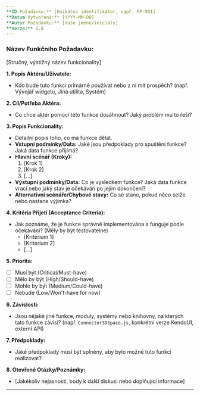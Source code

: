 ```yaml
---
**ID Požadavku:** [Unikátní identifikátor, např. FP-001]
**Datum Vytvoření:** [YYYY-MM-DD]
**Autor Požadavku:** [Vaše jméno/iniciály]
**Verze:** 1.0
---
```


### Název Funkčního Požadavku:
[Stručný, výstižný název funkcionality]

**1. Popis Aktéra/Uživatele:**
   - Kdo bude tuto funkci primárně používat nebo z ní mít prospěch? (např. Vývojář widgetu, Jiná utilita, Systém)

**2. Cíl/Potřeba Aktéra:**
   - Co chce aktér pomocí této funkce dosáhnout? Jaký problém mu to řeší?

**3. Popis Funkcionality:**
   - Detailní popis toho, co má funkce dělat.
   - **Vstupní podmínky/Data:** Jaké jsou předpoklady pro spuštění funkce? Jaká data funkce přijímá?
   - **Hlavní scénář (Kroky):**
     1. [Krok 1]
     2. [Krok 2]
     3. [...]
   - **Výstupní podmínky/Data:** Co je výsledkem funkce? Jaká data funkce vrací nebo jaký stav je očekáván po jejím dokončení?
   - **Alternativní scénáře/Chybové stavy:** Co se stane, pokud něco selže nebo nastane výjimka?

**4. Kritéria Přijetí (Acceptance Criteria):**
   - Jak poznáme, že je funkce správně implementována a funguje podle očekávání? (Měly by být testovatelné)
     - [Kritérium 1]
     - [Kritérium 2]
     - [...]

**5. Priorita:**
   - [ ] Musí být (Critical/Must-have)
   - [ ] Mělo by být (High/Should-have)
   - [ ] Mohlo by být (Medium/Could-have)
   - [ ] Nebude (Low/Won't-have for now)

**6. Závislosti:**
   - Jsou nějaké jiné funkce, moduly, systémy nebo knihovny, na kterých tato funkce závisí? (např. `Connector3DSpace.js`, konkrétní verze KendoUI, externí API)

**7. Předpoklady:**
   - Jaké předpoklady musí být splněny, aby bylo možné tuto funkci realizovat?

**8. Otevřené Otázky/Poznámky:**
   - [Jakékoliv nejasnosti, body k další diskusi nebo doplňující informace]

---
